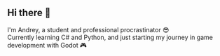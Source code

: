 ## Hi there 👋

I'm Andrey, a student and professional procrastinator 😎  
Currently learning C# and Python, and just starting my journey in game development with Godot 🎮
